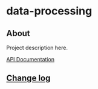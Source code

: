 # data-processing

## About

Project description here.

[API Documentation](docs/source/api.md)

## [Change log](CHANGELOG.md)
